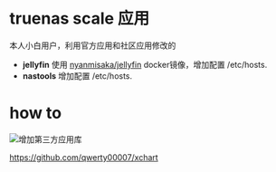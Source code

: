 # truenas scale 应用

本人小白用户，利用官方应用和社区应用修改的

- **jellyfin** 使用 [nyanmisaka/jellyfin](https://hub.docker.com/r/nyanmisaka/jellyfin) docker镜像，增加配置 /etc/hosts.
- **nastools** 增加配置 /etc/hosts.

# how to
![增加第三方应用库](/assets/img/philly-magic-garden.jpg)

<https://github.com/qwerty00007/xchart>